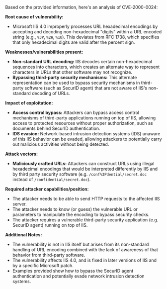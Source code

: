 Based on the provided information, here's an analysis of CVE-2000-0024:

**Root cause of vulnerability:**
- Microsoft IIS 4.0 improperly processes URL hexadecimal encodings by accepting and decoding non-hexadecimal "digits" within a URL encoded string (e.g., `%3P`, `%2H`, `%1U`). This deviates from RFC 1738, which specifies that only hexadecimal digits are valid after the percent sign.

**Weaknesses/vulnerabilities present:**
- **Non-standard URL decoding:** IIS decodes certain non-hexadecimal sequences into characters, which creates an alternate way to represent characters in URLs that other software may not recognize.
- **Bypassing third-party security mechanisms:** This alternate representation can be used to bypass security mechanisms in third-party software (such as SecurID agent) that are not aware of IIS's non-standard decoding of URLs.

**Impact of exploitation:**
- **Access control bypass:** Attackers can bypass access control mechanisms of third-party applications running on top of IIS, allowing access to protected resources without proper authorization, such as documents behind SecurID authentication.
- **IDS evasion:** Network-based intrusion detection systems (IDS) unaware of this IIS behavior can be evaded, allowing attackers to potentially carry out malicious activities without being detected.

**Attack vectors:**
- **Maliciously crafted URLs:** Attackers can construct URLs using illegal hexadecimal encodings that would be interpreted differently by IIS and by third party security software (e.g. `/conf%3Pdential/secret.doc` instead of `/confidential/secret.doc`).

**Required attacker capabilities/position:**
- The attacker needs to be able to send HTTP requests to the affected IIS server.
- The attacker needs to know (or guess) the vulnerable URL or parameters to manipulate the encoding to bypass security checks.
- The attacker requires a vulnerable third-party security application (e.g. SecurID agent) running on top of IIS.

**Additional Notes:**
- The vulnerability is not in IIS itself but arises from its non-standard handling of URL encoding combined with the lack of awareness of that behavior from third-party software.
- The vulnerability affects IIS 4.0, and is fixed in later versions of IIS and by a specific Microsoft patch.
- Examples provided show how to bypass the SecurID agent authentication and potentially evade network intrusion detection systems.